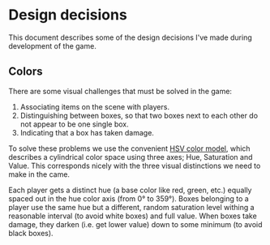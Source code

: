 # Design decisions

This document describes some of the design decisions I've made during
development of the game.

## Colors

There are some visual challenges that must be solved in the game:
1. Associating items on the scene with players.
2. Distinguishing between boxes, so that two boxes next to each other
   do not appear to be one single box.
3. Indicating that a box has taken damage.

To solve these problems we use the convenient [HSV color
model](http://en.wikipedia.org/wiki/HSL_and_HSV), which describes a
cylindrical color space using three axes; Hue, Saturation and
Value. This corresponds nicely with the three visual distinctions we
need to make in the came.

Each player gets a distinct hue (a base color like red, green, etc.)
equally spaced out in the hue color axis (from 0° to 359°). Boxes
belonging to a player use the same hue but a different, random
saturation level withing a reasonable interval (to avoid white boxes)
and full value. When boxes take damage, they darken (i.e. get lower
value) down to some minimum (to avoid black boxes).
